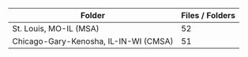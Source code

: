 | Folder                                |   Files / Folders |
|---------------------------------------|-------------------|
| St. Louis, MO-IL (MSA)                |                52 |
| Chicago-Gary-Kenosha, IL-IN-WI (CMSA) |                51 |